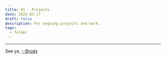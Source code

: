 ```yaml
---
title: 01 - Projects
date: 2025-03-17
draft: false
description: For ongoing projects and work.
tags:
  - folder
---
```

---

See ya, <a target="_blank" rel="noopener noreferrer" href="https://www.brodypen.com/">--Brody<a>
